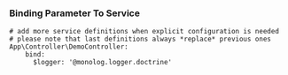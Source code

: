 ### Binding Parameter To Service
```
# add more service definitions when explicit configuration is needed
# please note that last definitions always *replace* previous ones
App\Controller\DemoController:
    bind:
      $logger: '@monolog.logger.doctrine'
```